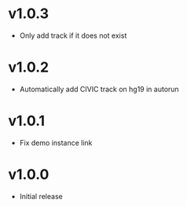 # v1.0.3

- Only add track if it does not exist

# v1.0.2

- Automatically add CIVIC track on hg19 in autorun

# v1.0.1

- Fix demo instance link

# v1.0.0

- Initial release
